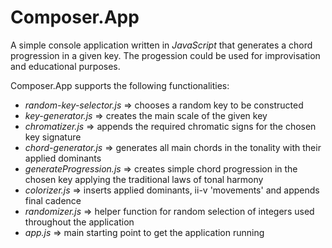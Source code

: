 # Composer.App

A simple console application written in *JavaScript* that generates a chord progression in a given key.
The progession could be used for improvisation and educational purposes.

Composer.App supports the following functionalities:
- *_random-key-selector.js_* => chooses a random key to be constructed
- *_key-generator.js_* => creates the main scale of the given key
- *_chromatizer.js_* => appends the required chromatic signs for the chosen key signature
- *_chord-generator.js_* => generates all main chords in the tonality with their applied dominants
- *_generateProgression.js_* => creates simple chord progression in the chosen key applying the traditional laws of tonal harmony
- *_colorizer.js_* => inserts applied dominants, ii-v 'movements' and appends final cadence
- *_randomizer.js_* => helper function for random selection of integers used throughout the application
- *_app.js_* => main starting point to get the application running
